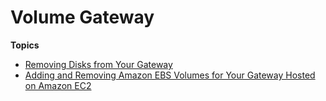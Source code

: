 # Volume Gateway<a name="resource-volume-gateway"></a>

**Topics**
+ [Removing Disks from Your Gateway](add-remove-disks.md)
+ [Adding and Removing Amazon EBS Volumes for Your Gateway Hosted on Amazon EC2](GatewayInstanceStorage-common.md)